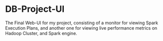 # DB-Project-UI
The Final Web-UI for my project, consisting of a monitor for viewing Spark Execution Plans, and another one for viewing live performance metrics on Hadoop Cluster, and Spark engine.
